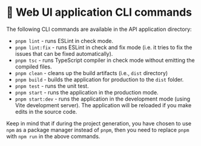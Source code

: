# 📜 Web UI application CLI commands

The following CLI commands are available in the API application directory:

- `pnpm lint` - runs ESLint in check mode.
- `pnpm lint:fix` - runs ESLint in check and fix mode (i.e. it tries to fix the issues that can be fixed automatically).
- `pnpm tsc` - runs TypeScript compiler in check mode without emitting the compiled files.
- `pnpm clean` - cleans up the build artifacts (i.e., `dist` directory)
- `pnpm build` - builds the application for production to the `dist` folder.
- `pnpm test` - runs the unit test.
- `pnpm start` - runs the application in the production mode.
- `pnpm start:dev` - runs the application in the development mode (using Vite development server). The application will be reloaded if you make edits in the source code.

Keep in mind that if during the project generation, you have chosen to use `npm` as a package manager instead of `pnpm`, then you need to replace `pnpm` with `npm run` in the above commands.
